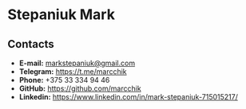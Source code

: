 # Stepaniuk Mark
## Contacts
- **E-mail:** markstepaniuk@gmail.com
- **Telegram:** https://t.me/marcchik
- **Phone:** +375 33 334 94 46
- **GitHub:** https://github.com/marcchik
- **Linkedin:** https://www.linkedin.com/in/mark-stepaniuk-715015217/
